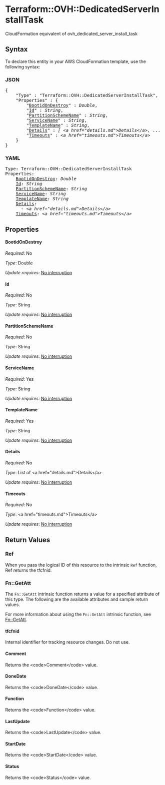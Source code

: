 # Terraform::OVH::DedicatedServerInstallTask

CloudFormation equivalent of ovh_dedicated_server_install_task

## Syntax

To declare this entity in your AWS CloudFormation template, use the following syntax:

### JSON

<pre>
{
    "Type" : "Terraform::OVH::DedicatedServerInstallTask",
    "Properties" : {
        "<a href="#bootidondestroy" title="BootidOnDestroy">BootidOnDestroy</a>" : <i>Double</i>,
        "<a href="#id" title="Id">Id</a>" : <i>String</i>,
        "<a href="#partitionschemename" title="PartitionSchemeName">PartitionSchemeName</a>" : <i>String</i>,
        "<a href="#servicename" title="ServiceName">ServiceName</a>" : <i>String</i>,
        "<a href="#templatename" title="TemplateName">TemplateName</a>" : <i>String</i>,
        "<a href="#details" title="Details">Details</a>" : <i>[ &lt;a href=&#34;details.md&#34;&gt;Details&lt;/a&gt;, ... ]</i>,
        "<a href="#timeouts" title="Timeouts">Timeouts</a>" : <i>&lt;a href=&#34;timeouts.md&#34;&gt;Timeouts&lt;/a&gt;</i>
    }
}
</pre>

### YAML

<pre>
Type: Terraform::OVH::DedicatedServerInstallTask
Properties:
    <a href="#bootidondestroy" title="BootidOnDestroy">BootidOnDestroy</a>: <i>Double</i>
    <a href="#id" title="Id">Id</a>: <i>String</i>
    <a href="#partitionschemename" title="PartitionSchemeName">PartitionSchemeName</a>: <i>String</i>
    <a href="#servicename" title="ServiceName">ServiceName</a>: <i>String</i>
    <a href="#templatename" title="TemplateName">TemplateName</a>: <i>String</i>
    <a href="#details" title="Details">Details</a>: <i>
      - &lt;a href=&#34;details.md&#34;&gt;Details&lt;/a&gt;</i>
    <a href="#timeouts" title="Timeouts">Timeouts</a>: <i>&lt;a href=&#34;timeouts.md&#34;&gt;Timeouts&lt;/a&gt;</i>
</pre>

## Properties

#### BootidOnDestroy

_Required_: No

_Type_: Double

_Update requires_: [No interruption](https://docs.aws.amazon.com/AWSCloudFormation/latest/UserGuide/using-cfn-updating-stacks-update-behaviors.html#update-no-interrupt)

#### Id

_Required_: No

_Type_: String

_Update requires_: [No interruption](https://docs.aws.amazon.com/AWSCloudFormation/latest/UserGuide/using-cfn-updating-stacks-update-behaviors.html#update-no-interrupt)

#### PartitionSchemeName

_Required_: No

_Type_: String

_Update requires_: [No interruption](https://docs.aws.amazon.com/AWSCloudFormation/latest/UserGuide/using-cfn-updating-stacks-update-behaviors.html#update-no-interrupt)

#### ServiceName

_Required_: Yes

_Type_: String

_Update requires_: [No interruption](https://docs.aws.amazon.com/AWSCloudFormation/latest/UserGuide/using-cfn-updating-stacks-update-behaviors.html#update-no-interrupt)

#### TemplateName

_Required_: Yes

_Type_: String

_Update requires_: [No interruption](https://docs.aws.amazon.com/AWSCloudFormation/latest/UserGuide/using-cfn-updating-stacks-update-behaviors.html#update-no-interrupt)

#### Details

_Required_: No

_Type_: List of &lt;a href=&#34;details.md&#34;&gt;Details&lt;/a&gt;

_Update requires_: [No interruption](https://docs.aws.amazon.com/AWSCloudFormation/latest/UserGuide/using-cfn-updating-stacks-update-behaviors.html#update-no-interrupt)

#### Timeouts

_Required_: No

_Type_: &lt;a href=&#34;timeouts.md&#34;&gt;Timeouts&lt;/a&gt;

_Update requires_: [No interruption](https://docs.aws.amazon.com/AWSCloudFormation/latest/UserGuide/using-cfn-updating-stacks-update-behaviors.html#update-no-interrupt)

## Return Values

### Ref

When you pass the logical ID of this resource to the intrinsic `Ref` function, Ref returns the tfcfnid.

### Fn::GetAtt

The `Fn::GetAtt` intrinsic function returns a value for a specified attribute of this type. The following are the available attributes and sample return values.

For more information about using the `Fn::GetAtt` intrinsic function, see [Fn::GetAtt](https://docs.aws.amazon.com/AWSCloudFormation/latest/UserGuide/intrinsic-function-reference-getatt.html).

#### tfcfnid

Internal identifier for tracking resource changes. Do not use.

#### Comment

Returns the &lt;code&gt;Comment&lt;/code&gt; value.

#### DoneDate

Returns the &lt;code&gt;DoneDate&lt;/code&gt; value.

#### Function

Returns the &lt;code&gt;Function&lt;/code&gt; value.

#### LastUpdate

Returns the &lt;code&gt;LastUpdate&lt;/code&gt; value.

#### StartDate

Returns the &lt;code&gt;StartDate&lt;/code&gt; value.

#### Status

Returns the &lt;code&gt;Status&lt;/code&gt; value.


